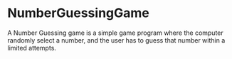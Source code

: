 # NumberGuessingGame
A Number Guessing game is a simple game program where the computer randomly select a number, and the user has to guess that number within a limited attempts.
